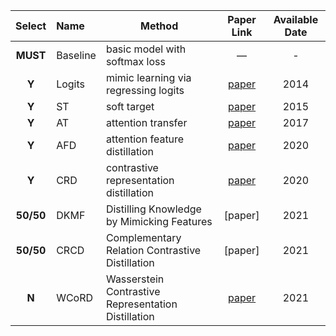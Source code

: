 

|  Select   | Name     | Method                                              |                                                                 Paper Link                                                                  | Available Date |
|:---------:|:---------|-----------------------------------------------------|:-------------------------------------------------------------------------------------------------------------------------------------------:|:--------------:|
| **MUST**  | Baseline | basic model with softmax loss                       |                                                                      —                                                                      |       -        |
|   **Y**   | Logits   | mimic learning via regressing logits                |                              [paper](http://papers.nips.cc/paper/5484-do-deep-nets-really-need-to-be-deep.pdf)                              |      2014      |
|   **Y**   | ST       | soft target                                         |                                                [paper](https://arxiv.org/pdf/1503.02531.pdf)                                                |      2015      |
|   **Y**   | AT       | attention transfer                                  |                                                [paper](https://arxiv.org/pdf/1612.03928.pdf)                                                |      2017      |
|   **Y**   | AFD      | attention feature distillation                      |                                              [paper](https://openreview.net/pdf?id=ryxyCeHtPB)                                              |      2020      |
|   **Y**   | CRD      | contrastive representation distillation             |                                              [paper](https://openreview.net/pdf?id=SkgpBJrtvS)                                              |      2020      |
| **50/50** | DKMF     | Distilling Knowledge by Mimicking Features          |                                                                   [paper]                                                                   |      2021      |
| **50/50** | CRCD     | Complementary Relation Contrastive Distillation     |                                                                   [paper]                                                                   |      2021      |
|   **N**   | WCoRD    | Wasserstein Contrastive Representation Distillation | [paper](https://openaccess.thecvf.com/content/CVPR2021/papers/Chen_Wasserstein_Contrastive_Representation_Distillation_CVPR_2021_paper.pdf) |      2021      |
